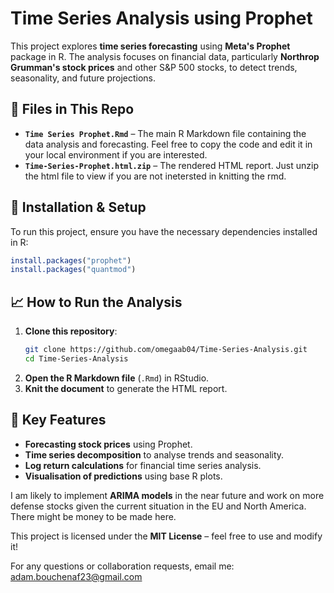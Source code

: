 # Time Series Analysis using Prophet

This project explores **time series forecasting** using **Meta's Prophet** package in R. The analysis focuses on financial data, particularly **Northrop Grumman's stock prices** and other S&P 500 stocks, to detect trends, seasonality, and future projections.

## 📂 Files in This Repo
- **`Time Series Prophet.Rmd`** – The main R Markdown file containing the data analysis and forecasting. Feel free to copy the code and edit it in your local environment if you are interested.
- **`Time-Series-Prophet.html.zip`** – The rendered HTML report. Just unzip the html file to view if you are not inetersted in knitting the rmd. 

## 🔧 Installation & Setup
To run this project, ensure you have the necessary dependencies installed in R:

```r
install.packages("prophet")
install.packages("quantmod")
```

## 📈 How to Run the Analysis
1. **Clone this repository**:
   ```sh
   git clone https://github.com/omegaab04/Time-Series-Analysis.git
   cd Time-Series-Analysis
   ```
2. **Open the R Markdown file** (`.Rmd`) in RStudio.
3. **Knit the document** to generate the HTML report.

## 📌 Key Features
- **Forecasting stock prices** using Prophet.
- **Time series decomposition** to analyse trends and seasonality.
- **Log return calculations** for financial time series analysis.
- **Visualisation of predictions** using base R plots.

I am likely to implement **ARIMA models** in the near future and work on more defense stocks given the current situation in the EU and North America. 
There might be money to be made here. 

This project is licensed under the **MIT License** – feel free to use and modify it!

For any questions or collaboration requests, email me: adam.bouchenaf23@gmail.com




